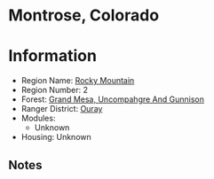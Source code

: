 
Montrose, Colorado
==================
  
# Information  
* Region Name: [Rocky Mountain]()  
* Region Number: 2  
* Forest: [Grand Mesa, Uncompahgre And Gunnison](http://www.fs.usda.gov/gmug)  
* Ranger District: [Ouray]()  
* Modules:  
  - Unknown  
* Housing: Unknown  
  
## Notes

